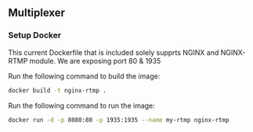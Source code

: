## Multiplexer

### Setup Docker
This current Dockerfile that is included solely supprts NGINX and NGINX-RTMP module. We are exposing port 80 & 1935


Run the following command to build the image:
```bash
docker build -t nginx-rtmp . 
```

Run the following command to run the image:
```bash
docker run -d -p 8080:80 -p 1935:1935 --name my-rtmp nginx-rtmp
```


